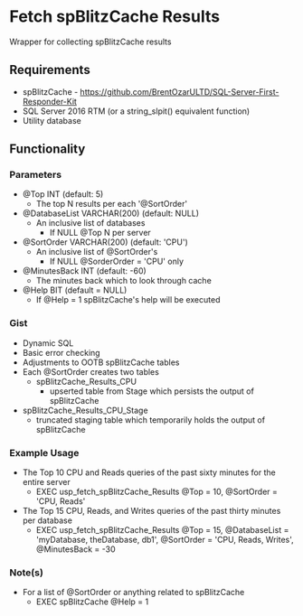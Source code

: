 # Fetch spBlitzCache Results
Wrapper for collecting spBlitzCache results

## Requirements
* spBlitzCache - https://github.com/BrentOzarULTD/SQL-Server-First-Responder-Kit
* SQL Server 2016 RTM (or a string_slpit() equivalent function)
* Utility database

## Functionality
### Parameters
* @Top INT (default: 5)
  * The top N results per each '@SortOrder'
* @DatabaseList VARCHAR(200) (default: NULL)
  * An inclusive list of databases 
    * If NULL @Top N per server
* @SortOrder VARCHAR(200) (default: 'CPU')
  * An inclusive list of @SortOrder's 
    * If NULL @SorderOrder = 'CPU' only
* @MinutesBack INT (default: -60)
  * The minutes back which to look through cache
* @Help BIT (default = NULL)
  * If @Help = 1 spBlitzCache's help will be executed

### Gist
* Dynamic SQL 
* Basic error checking
* Adjustments to OOTB spBlitzCache tables
* Each @SortOrder creates two tables
  * spBlitzCache_Results_CPU
    * upserted table from Stage which persists the output of spBlitzCache
* spBlitzCache_Results_CPU_Stage
  * truncated staging table which temporarily holds the output of spBlitzCache

### Example Usage
* The Top 10 CPU and Reads queries of the past sixty minutes for the entire server
  * EXEC usp_fetch_spBlitzCache_Results @Top = 10, @SortOrder = 'CPU, Reads'
* The Top 15 CPU, Reads, and Writes queries of the past thirty minutes per database
  * EXEC usp_fetch_spBlitzCache_Results @Top = 15, @DatabaseList = 'myDatabase, theDatabase, db1', @SortOrder = 'CPU, Reads, Writes', @MinutesBack = -30
 
### Note(s)
* For a list of @SortOrder or anything related to spBlitzCache 
  * EXEC spBlitzCache @Help = 1
